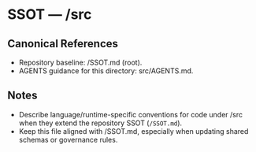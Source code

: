 # SSOT — /src

## Canonical References
- Repository baseline: /SSOT.md (root).
- AGENTS guidance for this directory: src/AGENTS.md.

## Notes
- Describe language/runtime-specific conventions for code under /src when they extend the repository SSOT (`/SSOT.md`).
- Keep this file aligned with /SSOT.md, especially when updating shared schemas or governance rules.
